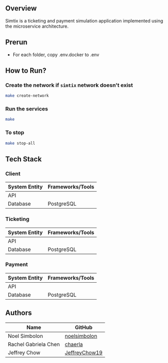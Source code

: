 ## Overview
Simtix is a ticketing and payment simulation application implemented using the microservice architecture.

## Prerun
- For each folder, copy .env.docker to .env

## How to Run?
### Create the network if `simtix` network doesn't exist
```bash
make create-network
```

### Run the services
```bash
make
```

### To stop
```bash
make stop-all
```

## Tech Stack
### Client
| System Entity | Frameworks/Tools |
|---------------|------------------|
| API           |                  |
| Database      | PostgreSQL       |

### Ticketing
| System Entity | Frameworks/Tools |
|---------------|------------------|
| API           |                  |
| Database      | PostgreSQL       |

### Payment
| System Entity | Frameworks/Tools |
|---------------|------------------|
| API           |                  |
| Database      | PostgreSQL       |

## Authors
| Name                 | GitHub                                            |
|----------------------|---------------------------------------------------|
| Noel Simbolon        | [noelsimbolon](https://github.com/noelsimbolon)   |
| Rachel Gabriela Chen | [chaerla](https://github.com/chaerla)             |
| Jeffrey Chow         | [JeffreyChow19](https://github.com/JeffreyChow19) |